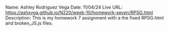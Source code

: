 Name: Ashley Rodriguez Vega
Date: 11/04/24
Live URL: https://ashxvga.github.io/N220/week-10/homework-seven/RPSG.html
Description: This is my homework 7 assignment with a the fixed RPSG.html and broken_JS.js files. 